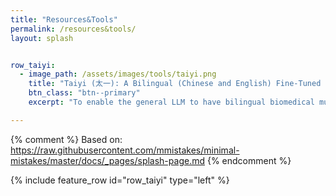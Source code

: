 ```yaml
---
title: "Resources&Tools"
permalink: /resources&tools/
layout: splash


row_taiyi:
  - image_path: /assets/images/tools/taiyi.png
    title: "Taiyi (太一): A Bilingual (Chinese and English) Fine-Tuned Large Language Model for Diverse Biomedical Tasks"
    btn_class: "btn--primary"
    excerpt: "To enable the general LLM to have bilingual biomedical multi-task capabilities, this project first curated a comprehensive collection of 140 existing biomedical text mining datasets, including 102 English and 38 Chinese datasets, covering over 10 biomedical task types. Then the high-quality instruction training datasets are constructed by a series of data processing, such as manual selection, data clarity, deduplication, etc, for subsequent supervised fine-tuning. In contrast to this single-stage fine-tuning, a two-stage fine-tuning strategy is proposed to optimize model performance across a diversity of tasks. Experimental results on 13 test sets demonstrate that Taiyi achieves superior performance compared to general LLMs. The case study involving additional biomedical NLP tasks further shows Taiyi's considerable potential for bilingual biomedical multi-tasking."

---
```

{% comment %}
Based on: https://raw.githubusercontent.com/mmistakes/minimal-mistakes/master/docs/_pages/splash-page.md
{% endcomment %}


{% include feature_row id="row_taiyi" type="left" %}